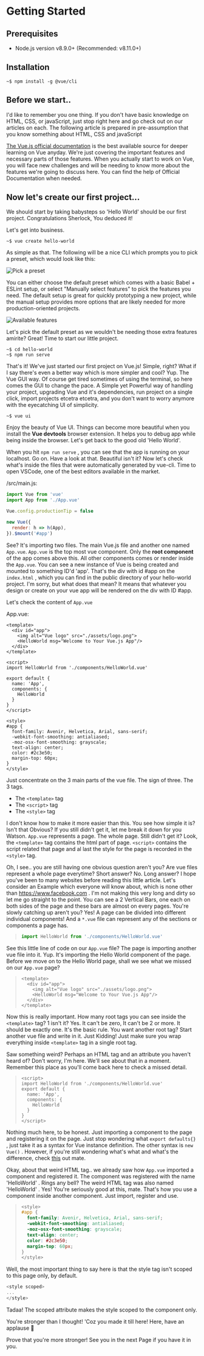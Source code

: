 # Getting Started

## Prerequisites

- Node.js version v8.9.0+ (Recommended: v8.11.0+)

## Installation

    ~$ npm install -g @vue/cli

## Before we start..

I'd like to remember you one thing. If you don't have basic knowledge on HTML, CSS, or javaScript, just stop right here and go check out on our articles on each. The following article is prepared in pre-assumption that you know something about HTML, CSS and javaScript

[The Vue.js official documentation](https://vuejs.org/v2/guide/) is the best available source for deeper learning on Vue anyday. We're just covering the important features and necessary parts of those features. When you actually start to work on Vue, you will face new challenges and will be needing to know more about the features we're going to discuss here. You can find the help of Official Documentation when needed.

## Now let's create our first project...

We should start by taking babysteps so 'Hello World' should be our first project. Congratulations Sherlock, You deduced it!

Let's get into business.

    ~$ vue create hello-world

As simple as that. The following will be a nice CLI which prompts you to pick a preset, which would look like this:

![Pick a preset](/assets/cli-new-project.png)

You can either choose the default preset which comes with a basic Babel + ESLint setup, or select "Manually select features" to pick the features you need. The default setup is great for quickly prototyping a new project, while the manual setup provides more options that are likely needed for more production-oriented projects.

![Available features](/assets/cli-select-features.png)

Let's pick the default preset as we wouldn't be needing those extra features amirite? Great! Time to start our little project.

    ~$ cd hello-world
    ~$ npm run serve

That's it! We've just started our first project on Vue.js! Simple, right? What if I say there's even a better way which is more simpler and cool? Yup. The Vue GUI way. Of course get tired sometimes of using the terminal, so here comes the GUI to change the pace. A Simple yet Powerful way of handling your project, upgrading Vue and it's dependencies, run project on a single click, import projects etcetra etcetra, and you don't want to worry anymore with the eyecatching UI of simplicity.

    ~$ vue ui

Enjoy the beauty of Vue UI. Things can become more beautiful when you install the **Vue devtools** browser extension. It helps you to debug app while being inside the browser. Let's get back to the good old 'Hello World'.

When you hit ```npm run serve``` , you can see that the app is running on your localhost. Go on. Have a look at that. Beautiful isn't it? Now let's check what's inside the files that were automatically generated by vue-cli. Time to open VSCode, one of the best editors available in the market.

/src/main.js:

```js
import Vue from 'vue'
import App from './App.vue'

Vue.config.productionTip = false

new Vue({
  render: h => h(App),
}).$mount('#app')
```

See? It's importing two files. The main Vue.js file and another one named ```App.vue```. ```App.vue``` is the top most vue component. Only the **root component** of the app comes above this. All other components comes or render inside the ```App.vue```. You can see a new instance of Vue is being created and mounted to something ID'd 'app'. That's the div with id #app on the ```index.html``` , which you can find in the public directory of your hello-world project. I'm sorry, but what does that mean? It means that whatever you design or create on your vue app will be rendered on the div with ID #app.

Let's check the content of ```App.vue```

App.vue:

```vue
<template>
  <div id="app">
    <img alt="Vue logo" src="./assets/logo.png">
    <HelloWorld msg="Welcome to Your Vue.js App"/>
  </div>
</template>

<script>
import HelloWorld from './components/HelloWorld.vue'

export default {
  name: 'App',
  components: {
    HelloWorld
  }
}
</script>

<style>
#app {
  font-family: Avenir, Helvetica, Arial, sans-serif;
  -webkit-font-smoothing: antialiased;
  -moz-osx-font-smoothing: grayscale;
  text-align: center;
  color: #2c3e50;
  margin-top: 60px;
}
</style>
```

Just concentrate on the 3 main parts of the vue file. The sign of three. The 3 tags. 

- The ```<template>``` tag
- The ```<script>``` tag
- The ```<style>``` tag

I don't know how to make it more easier than this. You see how simple it is? Isn't that Obvious? If you still didn't get it, let me break it down for you Watson. ```App.vue``` represents a page. The whole page. Still didn't get it? Look, the ```<template>``` tag contains the html part of page. ```<script>``` contains the script related that page and al last the style for the page is recorded in the ```<style>``` tag. 

Oh, I see.. you are still having one obvious question aren't you? Are vue files represent a whole page everytime? Short answer? No. Long answer? I hope you've been to many websites before reading this little article. Let's consider an Example which everyone will know about, which is none other than <https://www.facebook.com> . I'm not making this very long and dirty so let me go straight to the point. You can see a 2 Vertical Bars, one each on both sides of the page and these bars are almost on every pages. You're slowly catching up aren't you? Yes! A page can be divided into different individual components! And a ```*.vue``` file can represent any of the sections or components a page has. 

> ```js
> import HelloWorld from './components/HelloWorld.vue'
> ```

See this little line of code on our ```App.vue``` file? The page is importing another vue file into it. Yup. It's importing the Hello World component of the page. Before we move on to the Hello World page, shall we see what we missed on our ```App.vue``` page?

> ```vue
> <template>
>   <div id="app">
>     <img alt="Vue logo" src="./assets/logo.png">
>     <HelloWorld msg="Welcome to Your Vue.js App"/>
>   </div>
> </template>
> ```

Now this is really important. How many root tags you can see inside the ```<template>``` tag? 1 isn't it? Yes. It can't be zero, It can't be 2 or more. It should be exactly one. It's the basic rule. You want another root tag? Start another vue file and write in it. Just Kidding! Just make sure you wrap everything inside ```<template>``` tag in a single root tag. 

Saw something weird? Perhaps an HTML tag and an attribute you haven't heard of? Don't worry, I'm here. We'll see about that in a moment. Remember this place as you'll come back here to check a missed detail.

> ```vue
> <script>
> import HelloWorld from './components/HelloWorld.vue'
> export default {
>   name: 'App',
>   components: {
>     HelloWorld
>   }
> }
> </script>
> ```

Nothing much here, to be honest. Just importing a component to the page and registering it on the page. Just stop wondering what ```export defaults{}``` , just take it as a syntax for Vue instance definition. The other syntax is ```new Vue()``` . However, if you're still wondering what's what and what's the difference, check [this](https://frontendsociety.com/why-you-shouldnt-use-vue-component-ff019fbcac2e) out mate.

Okay, about that weird HTML tag.. we already saw how ```App.vue``` imported a component and registered it. The component was registered with the name 'HelloWorld' . Rings any bell? The weird HTML tag was also named 'HelloWorld' . Yes! You're seriously good at this, mate. That's how you use a component inside another component. Just import, register and use. 

> ```css
> <style>
> #app {
>   font-family: Avenir, Helvetica, Arial, sans-serif;
>   -webkit-font-smoothing: antialiased;
>   -moz-osx-font-smoothing: grayscale;
>   text-align: center;
>   color: #2c3e50;
>   margin-top: 60px;
> }
> </style>
> ```

Well, the most important thing to say here is that the style tag isn't scoped to this page only, by default. 

``` js
<style scoped>
...
</style>
```

Tadaa! The scoped attribute makes the style scoped to the component only.

You're stronger than I thought! 'Coz you made it till here! Here, have an applause :clap:

Prove that you're more stronger! See you in the next Page if you have it in you.

